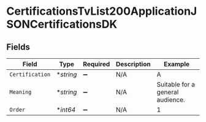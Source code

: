# CertificationsTvList200ApplicationJSONCertificationsDK


## Fields

| Field                            | Type                             | Required                         | Description                      | Example                          |
| -------------------------------- | -------------------------------- | -------------------------------- | -------------------------------- | -------------------------------- |
| `Certification`                  | **string*                        | :heavy_minus_sign:               | N/A                              | A                                |
| `Meaning`                        | **string*                        | :heavy_minus_sign:               | N/A                              | Suitable for a general audience. |
| `Order`                          | **int64*                         | :heavy_minus_sign:               | N/A                              | 1                                |